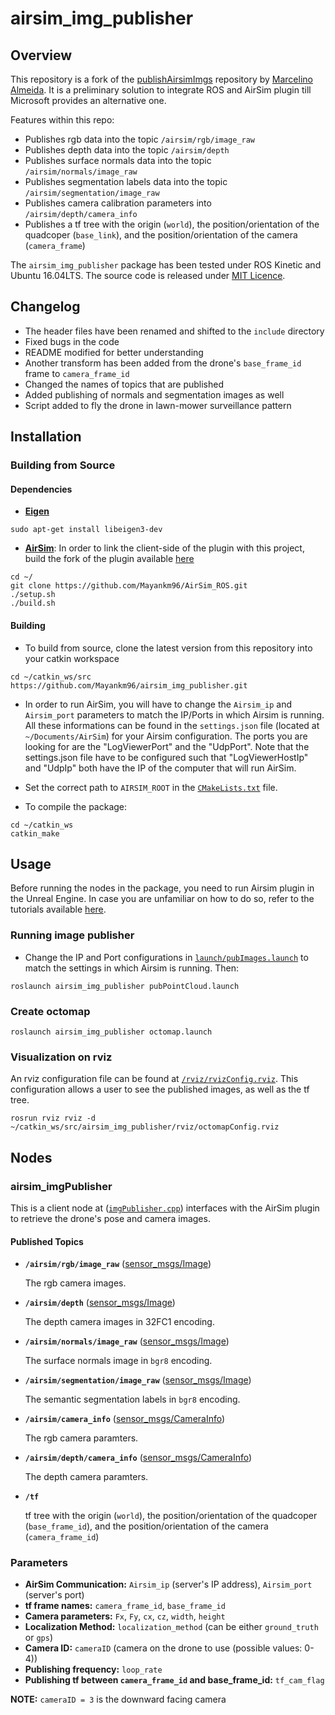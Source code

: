 # airsim_img_publisher

## Overview

This repository is a fork of the [publishAirsimImgs](https://github.com/marcelinomalmeidan/publishAirsimImgs) repository by [Marcelino Almeida](https://github.com/marcelinomalmeidan). It is a preliminary solution to integrate ROS and AirSim plugin till Microsoft provides an alternative one.

Features within this repo:
* Publishes rgb data into the topic `/airsim/rgb/image_raw`
* Publishes depth data into the topic `/airsim/depth`
* Publishes surface normals data into the topic `/airsim/normals/image_raw`
* Publishes segmentation labels data into the topic `/airsim/segmentation/image_raw`
* Publishes camera calibration parameters into `/airsim/depth/camera_info`
* Publishes a tf tree with the origin (`world`), the position/orientation of the quadcoper (`base_link`), and the position/orientation of the camera (`camera_frame`)

The `airsim_img_publisher` package has been tested under ROS Kinetic and Ubuntu 16.04LTS. The source code is released under [MIT Licence](LICENSE).

## Changelog

* The header files have been renamed and shifted to the `include` directory
* Fixed bugs in the code
* README modified for better understanding
* Another transform has been added from the drone's `base_frame_id` frame to `camera_frame_id`
* Changed the names of topics that are published
* Added publishing of normals and segmentation images as well
* Script added to fly the drone in lawn-mower surveillance pattern

## Installation

### Building from Source

#### Dependencies

* [__Eigen__](http://eigen.tuxfamily.org/index.php?title=Main_Page)
```
sudo apt-get install libeigen3-dev
```
* [__AirSim__](https://github.com/Microsoft/AirSim): In order to link the client-side of the plugin with this project, build the fork of the plugin available [here](https://github.com/Mayankm96/AirSim_ROS)
```
cd ~/
git clone https://github.com/Mayankm96/AirSim_ROS.git
./setup.sh
./build.sh
```  

#### Building
* To build from source, clone the latest version from this repository into your catkin workspace
```
cd ~/catkin_ws/src
https://github.com/Mayankm96/airsim_img_publisher.git
```
* In order to run AirSim, you will have to change the `Airsim_ip` and `Airsim_port` parameters to match the IP/Ports in which Airsim is running. All these informations can be found in the `settings.json` file (located at `~/Documents/AirSim`) for your Airsim configuration. The ports you are looking for are the "LogViewerPort" and the "UdpPort". Note that the settings.json file have to be configured such that "LogViewerHostIp" and "UdpIp" both have the IP of the computer that will run AirSim.

* Set the correct path to `AIRSIM_ROOT` in the [`CMakeLists.txt`](CMakeLists.txt) file.

* To compile the package:
```
cd ~/catkin_ws
catkin_make
```

## Usage

Before running the nodes in the package, you need to run Airsim plugin in the Unreal Engine. In case you are unfamiliar on how to do so, refer to the tutorials available [here](https://github.com/Microsoft/AirSim#tutorials).

### Running image publisher

- Change the IP and Port configurations in [`launch/pubImages.launch`](launch/pubImages.launch)  to match the settings in which Airsim is running. Then:
```
roslaunch airsim_img_publisher pubPointCloud.launch
```

### Create octomap
```
roslaunch airsim_img_publisher octomap.launch
```
### Visualization on rviz

An rviz configuration file can be found at [`/rviz/rvizConfig.rviz`](rviz/rvizConfig.rviz). This configuration allows a user to see the published images, as well as the tf tree.
```
rosrun rviz rviz -d ~/catkin_ws/src/airsim_img_publisher/rviz/octomapConfig.rviz
```

## Nodes

### airsim_imgPublisher

This is a client node at ([`imgPublisher.cpp`](src/imgPublisher.cpp)) interfaces with the AirSim plugin to retrieve the drone's pose and camera images.

#### Published Topics

* **`/airsim/rgb/image_raw`** ([sensor_msgs/Image])

	The rgb camera images.

* **`/airsim/depth`** ([sensor_msgs/Image])

	The depth camera images in 32FC1 encoding.

* **`/airsim/normals/image_raw`** ([sensor_msgs/Image])

	The surface normals image in `bgr8` encoding.

* **`/airsim/segmentation/image_raw`** ([sensor_msgs/Image])

	The semantic segmentation labels in `bgr8` encoding.

* **`/airsim/camera_info`** ([sensor_msgs/CameraInfo])

  The rgb camera paramters.

* **`/airsim/depth/camera_info`** ([sensor_msgs/CameraInfo])

  The depth camera paramters.

* **`/tf`**

  tf tree with the origin (`world`), the position/orientation of the quadcoper (`base_frame_id`), and the position/orientation of the camera (`camera_frame_id`)

### Parameters
* **AirSim Communication:** `Airsim_ip` (server's IP address), `Airsim_port` (server's port)
* **tf frame names:** `camera_frame_id`, `base_frame_id`
* **Camera parameters:** `Fx`, `Fy`, `cx`, `cz`, `width`, `height`
* **Localization Method:** `localization_method` (can be either `ground_truth` or `gps`)
* **Camera ID:** `cameraID` (camera on the drone to use (possible values: 0-4))
* **Publishing frequency:** `loop_rate`
* **Publishing tf between `camera_frame_id` and base_frame_id:** `tf_cam_flag`

__NOTE:__ `cameraID = 3` is the downward facing camera

[sensor_msgs/Image]: http://docs.ros.org/api/sensor_msgs/html/msg/Image.html
[sensor_msgs/CameraInfo]: http://docs.ros.org/api/sensor_msgs/html/msg/CameraInfo.html

